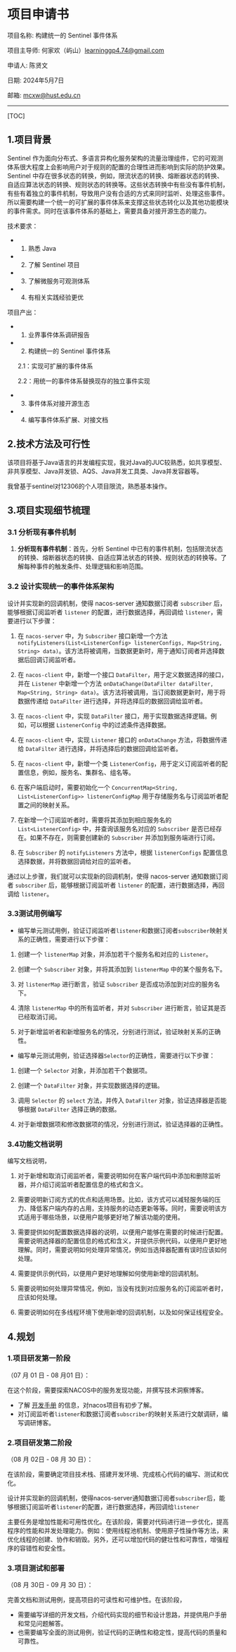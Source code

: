 # 项目申请书

项目名称: 构建统一的 Sentinel 事件体系

项目主导师: 何家欢（屿山）<learninggp4.74@gmail.com>

申请人:  陈贤文

日期: 2024年5月7日

邮箱: mcxw@hust.edu.cn

---



[TOC]

## 1.项目背景

Sentinel 作为面向分布式、多语言异构化服务架构的流量治理组件，它的可观测体系很大程度上会影响用户对于规则的配置的合理性进而影响到实际的防护效果。Sentinel 中存在很多状态的转换，例如，限流状态的转换、熔断器状态的转换、自适应算法状态的转换、规则状态的转换等。这些状态转换中有些没有事件机制，有些有着独立的事件机制，导致用户没有合适的方式来同时监听、处理这些事件。所以需要构建一个统一的可扩展的事件体系来支撑这些状态转化以及其他功能模块的事件需求。同时在该事件体系的基础上，需要具备对接开源生态的能力。

技术要求：

- 1. 熟悉 Java
- 2. 了解 Sentinel 项目
- 3. 了解微服务可观测体系
- 4. 有相关实践经验更优

项目产出：

- 1. 业界事件体系调研报告

- 2. 构建统一的 Sentinel 事件体系

  2.1：实现可扩展的事件体系

  2.2：用统一的事件体系替换现存的独立事件实现

- 3. 事件体系对接开源生态

- 4. 编写事件体系扩展、对接文档

## 2.技术方法及可行性

该项目将基于Java语言的并发编程实现，我对Java的JUC较熟悉，如共享模型、非共享模型、Java并发锁、AQS、Java并发工具类、Java并发容器等。

我曾基于sentinel对12306的个人项目限流，熟悉基本操作。

## 3.项目实现细节梳理

### 3.1 分析现有事件机制

1. **分析现有事件机制**：首先，分析 Sentinel 中已有的事件机制，包括限流状态的转换、熔断器状态的转换、自适应算法状态的转换、规则状态的转换等。了解每种事件的触发条件、处理逻辑和影响范围。

### 3.2 **设计实现统一的事件体系架构**

设计并实现新的回调机制，使得 nacos-server 通知数据订阅者 `subscriber` 后，能够根据订阅监听者 `listener` 的配置，进行数据选择，再回调给 `listener`，需要进行以下步骤：

1. 在 `nacos-server` 中，为 `Subscriber` 接口新增一个方法 `notifyListeners(List<ListenerConfig> listenerConfigs, Map<String, String> data)`。该方法将被调用，当数据更新时，用于通知订阅者并选择数据后回调订阅监听者。

2. 在 `nacos-client` 中，新增一个接口 `DataFilter`，用于定义数据选择的接口，并在 `Listener` 中新增一个方法 `onDataChange(DataFilter dataFilter, Map<String, String> data)`。该方法将被调用，当订阅数据更新时，用于将数据传递给 `DataFilter` 进行选择，并将选择后的数据回调给监听者。

3. 在 `nacos-client` 中，实现 `DataFilter` 接口，用于实现数据选择逻辑。例如，可以根据 `ListenerConfig` 中的过滤条件选择数据。

4. 在 `nacos-client` 中，实现 `Listener` 接口的 `onDataChange` 方法，将数据传递给 `DataFilter` 进行选择，并将选择后的数据回调给监听者。

5. 在 `nacos-client` 中，新增一个类 `ListenerConfig`，用于定义订阅监听者的配置信息，例如，服务名、集群名、组名等。

6. 在客户端启动时，需要初始化一个 `ConcurrentMap<String, List<ListenerConfig>> listenerConfigMap` 用于存储服务名与订阅监听者配置之间的映射关系。

7. 在新增一个订阅监听者时，需要将其添加到相应服务名的 `List<ListenerConfig>` 中，并查询该服务名对应的 `Subscriber` 是否已经存在。如果不存在，则需要创建新的 `Subscriber` 并添加到服务端进行订阅。

8. 在 `Subscriber` 的 `notifyListeners` 方法中，根据 `listenerConfigs` 配置信息选择数据，并将数据回调给对应的监听者。

通过以上步骤，我们就可以实现新的回调机制，使得 nacos-server 通知数据订阅者 `subscriber` 后，能够根据订阅监听者 `listener` 的配置，进行数据选择，再回调给 `listener`。



### 3.3测试用例编写

- 编写单元测试用例，验证订阅监听者`listener`和数据订阅者`subscriber`映射关系的正确性，需要进行以下步骤：

1. 创建一个 `listenerMap` 对象，并添加若干个服务名和对应的 `Listener`。

2. 创建一个 `Subscriber` 对象，并将其添加到 `listenerMap` 中的某个服务名下。

3. 对 `listenerMap` 进行断言，验证 `Subscriber` 是否成功添加到对应的服务名下。

4. 清除 `listenerMap` 中的所有监听者，并对 `Subscriber` 进行断言，验证其是否已经取消订阅。

5. 对于新增监听者和新增服务名的情况，分别进行测试，验证映射关系的正确性。

- 编写单元测试用例，验证选择器`Selector`的正确性，需要进行以下步骤：

1. 创建一个 `Selector` 对象，并添加若干个数据项。

2. 创建一个 `DataFilter` 对象，并实现数据选择的逻辑。

3. 调用 `Selector` 的 `select` 方法，并传入 `DataFilter` 对象，验证选择器是否能够根据 `DataFilter` 选择正确的数据。

4. 对于新增数据项和修改数据项的情况，分别进行测试，验证选择器的正确性。



### 3.4功能文档说明

编写文档说明，

1. 对于新增和取消订阅监听者，需要说明如何在客户端代码中添加和删除监听器，并介绍订阅监听者配置信息的格式和含义。

2. 需要说明新订阅方式的优点和适用场景。比如，该方式可以减轻服务端的压力、降低客户端内存的占用，支持服务的动态更新等等。同时，需要说明该方式适用于哪些场景，以便用户能够更好地了解该功能的使用。

3. 需要提供如何配置数据选择器的说明，以便用户能够在需要的时候进行配置。需要说明选择器的配置信息的格式和含义，并提供示例代码，以便用户更好地理解。同时，需要说明如何处理异常情况，例如当选择器配置有误时应该如何处理。
4. 需要提供示例代码，以便用户更好地理解如何使用新增的回调机制。

5. 需要说明如何处理异常情况，例如，当没有找到对应服务名的订阅监听者时，应该如何处理。

6. 需要说明如何在多线程环境下使用新增的回调机制，以及如何保证线程安全。

## 4.规划

### 1.项目研发第一阶段

（07 月 01 日 - 08 月01 日）： 

在这个阶段，需要探索NACOS中的服务发现功能，并撰写技术洞察博客。

- 了解 [开发手册](https://nacos.io/zh-cn/docs/v2/quickstart/quick-start.html) 的信息，对nacos项目有初步了解。
- 对订阅监听者`listener`和数据订阅者`subscriber`的映射关系进行文献调研，编写调研博客。

### 2.项目研发第二阶段

（08 月 02日 - 08 月 30 日）： 

在该阶段，需要确定项目技术栈、搭建开发环境、完成核心代码的编写、测试和优化。

设计并实现新的回调机制，使得nacos-server通知数据订阅者`subscriber`后，能够根据订阅监听者`listener`的配置，进行数据选择，再回调给`listener`

主要任务是增加性能和可用性优化。在该阶段，需要对代码进行进一步优化，提高程序的性能和并发处理能力。例如：使用线程池机制、使用原子性操作等方法，来优化线程的创建、协作和销毁。另外，还可以增加代码的健壮性和可靠性，增强程序的容错性和安全性。

### 3.项目测试和部署

（08 月 30日 - 09 月 30 日）： 

完善文档和测试用例，提高项目的可读性和可维护性。在该阶段，

- 需要编写详细的开发文档，介绍代码实现的细节和设计思路，并提供用户手册和常见问题解答。
- 也需要编写全面的测试用例，验证代码的正确性和稳定性，提高代码的质量和可靠性。

